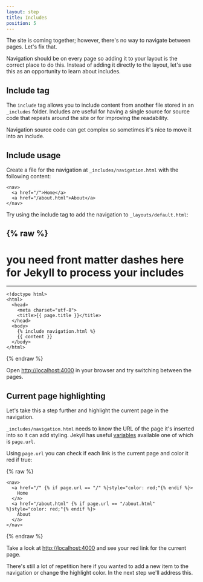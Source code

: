 ```yaml
---
layout: step
title: Includes
position: 5
---
```

The site is coming together; however, there's no way to navigate between
pages. Let's fix that.

Navigation should be on every page so adding it to your layout is the correct
place to do this. Instead of adding it directly to the layout, let's use this
as an opportunity to learn about includes.

## Include tag

The `include` tag allows you to include content from another file stored
in an `_includes` folder. Includes are useful for having a single source for
source code that repeats around the site or for improving the readability.

Navigation source code can get complex so sometimes it's nice to move it into an
include. 

## Include usage

Create a file for the navigation at `_includes/navigation.html` with the
following content:

```liquid
<nav>
  <a href="/">Home</a>
  <a href="/about.html">About</a>
</nav>
```

Try using the include tag to add the navigation to `_layouts/default.html`:

{% raw %}
---
# you need front matter dashes here for Jekyll to process your includes
---
```liquid
<!doctype html>
<html>
  <head>
    <meta charset="utf-8">
    <title>{{ page.title }}</title>
  </head>
  <body>
    {% include navigation.html %}
    {{ content }}
  </body>
</html>
```
{% endraw %}

Open <a href="http://localhost:4000" target="_blank" data-proofer-ignore>http://localhost:4000</a>
in your browser and try switching between the pages.

## Current page highlighting

Let's take this a step further and highlight the current page in the navigation.

`_includes/navigation.html` needs to know the URL of the page it's inserted into
so it can add styling. Jekyll has useful [variables](/docs/variables/) available
one of which is `page.url`.

Using `page.url` you can check if each link is the current page and color it red
if true:

{% raw %}
```liquid
<nav>
  <a href="/" {% if page.url == "/" %}style="color: red;"{% endif %}>
    Home
  </a>
  <a href="/about.html" {% if page.url == "/about.html" %}style="color: red;"{% endif %}>
    About
  </a>
</nav>
```
{% endraw %}

Take a look at <a href="http://localhost:4000" target="_blank" data-proofer-ignore>http://localhost:4000</a>
and see your red link for the current page.

There's still a lot of repetition here if you wanted to add a new item to the
navigation or change the highlight color. In the next step we'll address this.
